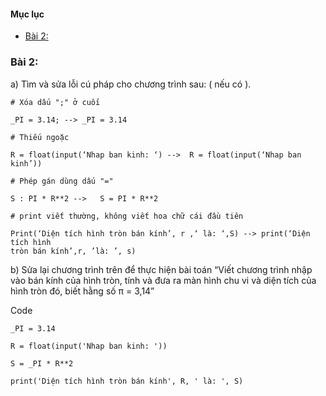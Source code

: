#### Mục lục



- [Bài 2:](#bài-2)


### Bài 2:
a)	Tìm và sửa lỗi cú pháp cho chương trình sau: ( nếu có ).
```
# Xóa dấu ";" ở cuối

_PI = 3.14; --> _PI = 3.14

# Thiếu ngoặc

R = float(input(‘Nhap ban kinh: ‘) -->	R = float(input(‘Nhap ban kinh’))

# Phép gán dùng dấu "="

S : PI * R**2 -->	S = PI * R**2

# print viết thường, không viết hoa chữ cái đầu tiên

Print(‘Diện tích hình tròn bán kính’, r ,‘ là: ‘,S)	-->	print(‘Diện tích hình 
tròn bán kính’,r, ’là: ’, s)
``` 
b)	Sửa lại chương trình trên để thực hiện bài toán “Viết chương trình nhập vào bán kính của hình tròn, tính và đưa ra màn hình chu vi và diện tích của hình tròn đó, biết hằng số &pi; = 3,14”

Code
```
_PI = 3.14  

R = float(input('Nhap ban kinh: '))

S = _PI * R**2

print('Diện tích hình tròn bán kính', R, ' là: ', S)

```



